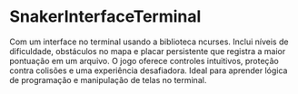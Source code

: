 # SnakerInterfaceTerminal
Com um interface no terminal usando a biblioteca ncurses. Inclui níveis de dificuldade, obstáculos no mapa e placar persistente que registra a maior pontuação em um arquivo. O jogo oferece controles intuitivos, proteção contra colisões e uma experiência desafiadora. Ideal para aprender lógica de programação e manipulação de telas no terminal.
